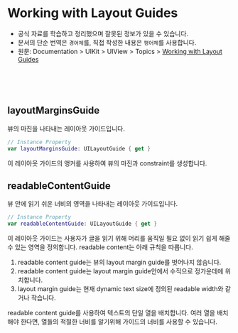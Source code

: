 # Working with Layout Guides

- 공식 자료를 학습하고 정리했으며 잘못된 정보가 있을 수 있습니다.
- 문서의 단순 번역은 `경어체`를, 직접 작성한 내용은 `평어체`를 사용합니다.
- 원문: Documentation > UIKit > UIView > Topics > [Working with Layout Guides](https://developer.apple.com/documentation/uikit/uiview)

<br/><br/><br/>

## layoutMarginsGuide

뷰의 마진을 나타내는 레이아웃 가이드입니다.

~~~swift
// Instance Property
var layoutMarginsGuide: UILayoutGuide { get }
~~~

이 레이아웃 가이드의 앵커를 사용하여 뷰의 마진과 constraint를 생성합니다.

## readableContentGuide

뷰 안에 읽기 쉬운 너비의 영역을 나타내는 레이아웃 가이드입니다.

~~~swift
// Instance Property
var readableContentGuide: UILayoutGuide { get }
~~~

이 레이아웃 가이드는 사용자가 글을 읽기 위해 머리를 움직일 필요 없이 읽기 쉽게 해줄 수 있는 영역을 정의합니다. readable content는 아래 규칙을 따릅니다.

1. readable content guide는 뷰의 layout margin guide를 벗어나지 않습니다.
2. readable content guide는 layout margin guide안에서 수직으로 정가운데에 위치합니다.
3. layout margin guide는 현재 dynamic text size에 정의된 readable width와 같거나 작습니다.

readable content guide를 사용하여 텍스트의 단일 열을 배치합니다. 여러 열을 배치해야 한다면, 열들의 적절한 너비를 알기위해 가이드의 너비를 사용할 수 있습니다.

